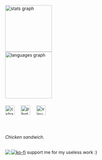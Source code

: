 <h2 align="left"></h2>

###

<div align="left">
  <img src="https://github-readme-stats.vercel.app/api?username=Bingus-XP&hide_title=false&hide_rank=false&show_icons=true&include_all_commits=true&count_private=true&disable_animations=false&theme=dark&locale=en&hide_border=true&custom_title=Stat's" height="150" alt="stats graph" /> <br>
  <img src="https://github-readme-stats.vercel.app/api/top-langs?username=Bingus-XP&locale=en&hide_title=false&layout=compact&card_width=320&langs_count=5&theme=dark&hide_border=true&custom_title=Languages" height="150" alt="languages graph"  />
</div>

###

<div align="left">
  <img src="https://cdn.jsdelivr.net/gh/devicons/devicon/icons/csharp/csharp-original.svg" height="30" alt="csharp logo"  />
  <img width="12" />
  <img src="https://cdn.jsdelivr.net/gh/devicons/devicon/icons/photoshop/photoshop-plain.svg" height="30" alt="photoshop logo"  />
  <img width="12" />
  <img src="https://cdn.jsdelivr.net/gh/devicons/devicon/icons/visualstudio/visualstudio-plain-wordmark.svg" height="30" alt="visualstudio logo"  />
</div>

###

<br clear="both">

<h6 align="left">Chicken sandwich.</h6>

###

<img align="left" src="https://visitor-badge.laobi.icu/badge?page_id=Bingus-XP.Bingus-XP&left_text=profile%20views"  />

###


  [![ko-fi](https://ko-fi.com/img/githubbutton_sm.svg)](https://ko-fi.com/W7W61920RN)
  support me for my useless work :)


<!---
Mewxy011/Mewxy011 is a ✨ special ✨ repository because its `README.md` (this file) appears on your GitHub profile.
You can click the Preview link to take a look at your changes.
--->
